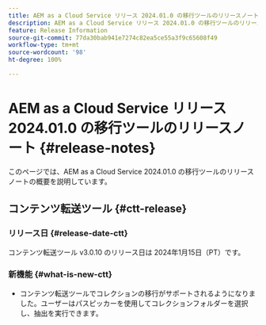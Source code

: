 ```yaml
---
title: AEM as a Cloud Service リリース 2024.01.0 の移行ツールのリリースノート
description: AEM as a Cloud Service リリース 2024.01.0 の移行ツールのリリースノート
feature: Release Information
source-git-commit: 77da30bab941e7274c82ea5ce55a3f9c65608f49
workflow-type: tm+mt
source-wordcount: '98'
ht-degree: 100%

---
```


# AEM as a Cloud Service リリース 2024.01.0 の移行ツールのリリースノート {#release-notes}

このページでは、AEM as a Cloud Service 2024.01.0 の移行ツールのリリースノートの概要を説明しています。

## コンテンツ転送ツール {#ctt-release}

### リリース日 {#release-date-ctt}

コンテンツ転送ツール v3.0.10 のリリース日は 2024年1月15日（PT）です。

### 新機能 {#what-is-new-ctt}

* コンテンツ転送ツールでコレクションの移行がサポートされるようになりました。ユーザーはパスピッカーを使用してコレクションフォルダーを選択し、抽出を実行できます。
